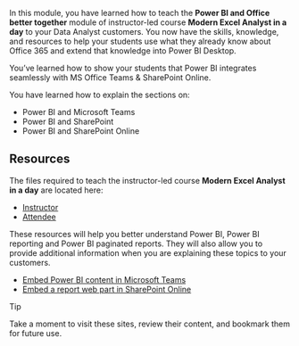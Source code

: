 In this module, you have learned how to teach the **Power BI and Office better together** module of instructor-led course **Modern Excel Analyst in a day** to your Data Analyst customers.
You now have the skills, knowledge, and resources to help your students use what they already know about Office 365 and extend that knowledge into Power BI Desktop.

You’ve learned how to show your students that Power BI integrates seamlessly with MS Office Teams & SharePoint Online. 

You have learned how to explain the sections on:

* Power BI and Microsoft Teams
* Power BI and SharePoint
* Power BI and SharePoint Online



## Resources
The files required to teach the instructor-led course **Modern Excel Analyst in a day** are located here:  
- [Instructor](https://assetsprod.microsoft.com/mpn/maiad-instructor.zip)
- [Attendee](https://assetsprod.microsoft.com/mpn/maiad-attendee.zip)

These resources will help you better understand Power BI, Power BI reporting and Power BI paginated reports.
They will also allow you to provide additional information when you are explaining these topics to your customers. 
- [Embed Power BI content in Microsoft Teams](/power-bi/collaborate-share/service-embed-report-microsoft-teams)
- [Embed a report web part in SharePoint Online](/power-bi/collaborate-share/service-embed-report-spo)


> [!TIP]
> Take a moment to visit these sites, review their content, and bookmark them for future use.
